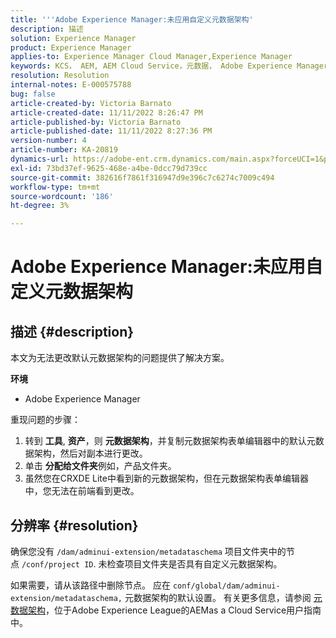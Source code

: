 ```yaml
---
title: '''Adobe Experience Manager:未应用自定义元数据架构'
description: 描述
solution: Experience Manager
product: Experience Manager
applies-to: Experience Manager Cloud Manager,Experience Manager
keywords: KCS， AEM, AEM Cloud Service，元数据， Adobe Experience Manager
resolution: Resolution
internal-notes: E-000575788
bug: false
article-created-by: Victoria Barnato
article-created-date: 11/11/2022 8:26:47 PM
article-published-by: Victoria Barnato
article-published-date: 11/11/2022 8:27:36 PM
version-number: 4
article-number: KA-20819
dynamics-url: https://adobe-ent.crm.dynamics.com/main.aspx?forceUCI=1&pagetype=entityrecord&etn=knowledgearticle&id=3e3d3526-ff61-ed11-9561-6045bd006793
exl-id: 73bd37ef-9625-468e-a4be-0dcc79d739cc
source-git-commit: 382616f7861f316947d9e396c7c6274c7009c494
workflow-type: tm+mt
source-wordcount: '186'
ht-degree: 3%

---
```


# Adobe Experience Manager:未应用自定义元数据架构

## 描述 {#description}


本文为无法更改默认元数据架构的问题提供了解决方案。

<b>环境</b>

- Adobe Experience Manager


重现问题的步骤：

1. 转到 <b>工具</b>, <b>资产</b>，则 <b>元数据架构</b>，并复制元数据架构表单编辑器中的默认元数据架构，然后对副本进行更改。
2. 单击 <b>分配给文件夹</b>例如，产品文件夹。
3. 虽然您在CRXDE Lite中看到新的元数据架构，但在元数据架构表单编辑器中，您无法在前端看到更改。



## 分辨率 {#resolution}


确保您没有 `/dam/adminui-extension/metadataschema` 项目文件夹中的节点 `/conf/project ID`. 未检查项目文件夹是否具有自定义元数据架构。

如果需要，请从该路径中删除节点。 应在 `conf/global/dam/adminui-extension/metadataschema,` 元数据架构的默认设置。 有关更多信息，请参阅 [元数据架构](https://experienceleague.adobe.com/docs/experience-manager-cloud-service/content/assets/manage/metadata-schemas.html)，位于Adobe Experience League的AEMas a Cloud Service用户指南中。
